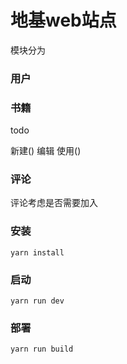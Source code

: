 # 地基web站点

模块分为

### 用户

### 书籍

todo

新建()
编辑
使用()


### 评论

评论考虑是否需要加入

### 安装

`yarn install`

### 启动

`yarn run dev`

### 部署

`yarn run build`